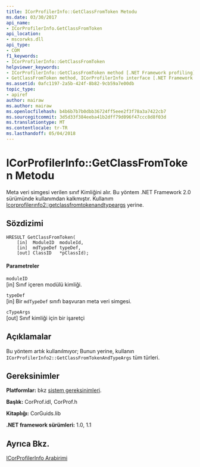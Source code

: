 ```yaml
---
title: ICorProfilerInfo::GetClassFromToken Metodu
ms.date: 03/30/2017
api_name:
- ICorProfilerInfo.GetClassFromToken
api_location:
- mscorwks.dll
api_type:
- COM
f1_keywords:
- ICorProfilerInfo::GetClassFromToken
helpviewer_keywords:
- ICorProfilerInfo::GetClassFromToken method [.NET Framework profiling]
- GetClassFromToken method, ICorProfilerInfo interface [.NET Framework profiling]
ms.assetid: 0afc1197-2a5b-424f-8b82-9cb59a7e00db
topic_type:
- apiref
author: mairaw
ms.author: mairaw
ms.openlocfilehash: b4b6b7b7b0dbb36724ff5eee2f3f78a3a7422cb7
ms.sourcegitcommit: 3d5d33f384eeba41b2dff79d096f47ccc8d8f03d
ms.translationtype: MT
ms.contentlocale: tr-TR
ms.lasthandoff: 05/04/2018
---
```

# <a name="icorprofilerinfogetclassfromtoken-method"></a>ICorProfilerInfo::GetClassFromToken Metodu
Meta veri simgesi verilen sınıf Kimliğini alır. Bu yöntem .NET Framework 2.0 sürümünde kullanımdan kalkmıştır. Kullanım [Icorprofilerınfo2::getclassfromtokenandtypeargs](../../../../docs/framework/unmanaged-api/profiling/icorprofilerinfo2-getclassfromtokenandtypeargs-method.md) yerine.  
  
## <a name="syntax"></a>Sözdizimi  
  
```  
HRESULT GetClassFromToken(  
    [in]  ModuleID  moduleId,  
    [in]  mdTypeDef typeDef,  
    [out] ClassID   *pClassId);  
```  
  
#### <a name="parameters"></a>Parametreler  
 `moduleID`  
 [in] Sınıf içeren modülü kimliği.  
  
 `typeDef`  
 [in] Bir `mdTypeDef` sınıfı başvuran meta veri simgesi.  
  
 `cTypeArgs`  
 [out] Sınıf kimliği için bir işaretçi  
  
## <a name="remarks"></a>Açıklamalar  
 Bu yöntem artık kullanılmıyor; Bunun yerine, kullanın `ICorProfilerInfo2::GetClassFromTokenAndTypeArgs` tüm türleri.  
  
## <a name="requirements"></a>Gereksinimler  
 **Platformlar:** bkz [sistem gereksinimleri](../../../../docs/framework/get-started/system-requirements.md).  
  
 **Başlık:** CorProf.idl, CorProf.h  
  
 **Kitaplığı:** CorGuids.lib  
  
 **.NET framework sürümleri:** 1.0, 1.1  
  
## <a name="see-also"></a>Ayrıca Bkz.  
 [ICorProfilerInfo Arabirimi](../../../../docs/framework/unmanaged-api/profiling/icorprofilerinfo-interface.md)
